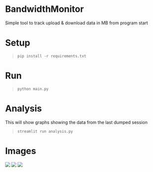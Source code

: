 # BandwidthMonitor
Simple tool to track upload & download data in MB from program start


# Setup
> `pip install -r requirements.txt`

# Run
> `python main.py`

# Analysis
This will show graphs showing the data from the last dumped session
> `streamlit run analysis.py`


# Images
![](https://infernum.sh/files/Jfhue5MQid.png)
![](https://infernum.sh/files/FCzjL9nyag.png)
![](https://infernum.sh/files/tz4JZufnbi.png)